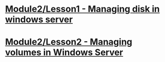 # [Module2/Lesson1 - Managing disk in windows server](Lessons/MOD2_L1.MD)
# [Module2/Lesson2 - Managing volumes in Windows Server](Lessons/MOD2_L2.MD)
